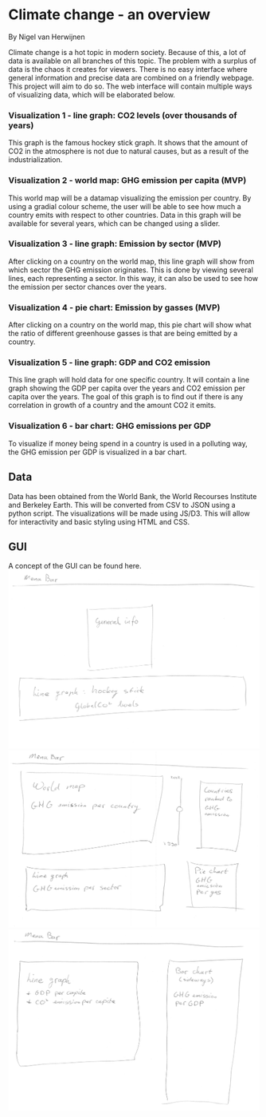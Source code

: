 # Climate change - an overview
By Nigel van Herwijnen

Climate change is a hot topic in modern society. Because of this, a lot of data is available on all branches of this topic. The problem with a surplus of data is the chaos it creates for viewers. There is no easy interface where general information and precise data are combined on a friendly webpage. This project will aim to do so. The web interface will contain multiple ways of visualizing data, which will be elaborated below.

### Visualization 1 - line graph: CO2 levels (over thousands of years)
This graph is the famous hockey stick graph. It shows that the amount of CO2 in the atmosphere is not due to natural causes, but as a result of the industrialization.

### Visualization 2 - world map: GHG emission per capita (MVP)
This world map will be a datamap visualizing the emission per country. By using a gradial colour scheme, the user will be able to see how much a country emits with respect to other countries. Data in this graph will be available for several years, which can be changed using a slider.

### Visualization 3 - line graph: Emission by sector (MVP)
After clicking on a country on the world map, this line graph will show from which sector the GHG emission originates. This is done by viewing several lines, each representing a sector. In this way, it can also be used to see how the emission per sector chances over the years.

### Visualization 4 - pie chart: Emission by gasses (MVP)
After clicking on a country on the world map, this pie chart will show what the ratio of different greenhouse gasses is that are being emitted by a country.

### Visualization 5 - line graph: GDP and CO2 emission
This line graph will hold data for one specific country. It will contain a line graph showing the GDP per capita over the years and CO2 emission per capita over the years. The goal of this graph is to find out if there is any correlation in growth of a country and the amount CO2 it emits.

### Visualization 6 - bar chart: GHG emissions per GDP
To visualize if money being spend in a country is used in a polluting way, the GHG emission per GDP is visualized in a bar chart.



## Data
Data has been obtained from the World Bank, the World Recourses Institute and Berkeley Earth. This will be converted from CSV to JSON using a python script. The visualizations will be made using JS/D3. This will allow for interactivity and basic styling using HTML and CSS.

## GUI
A concept of the GUI can be found here.
![Alt text](/doc/title_page_v1.jpg)
![Alt text](/doc/CO2_emission_page_v3.jpg)
![Alt text](/doc/GDP_CO2_page_v2.jpg)
